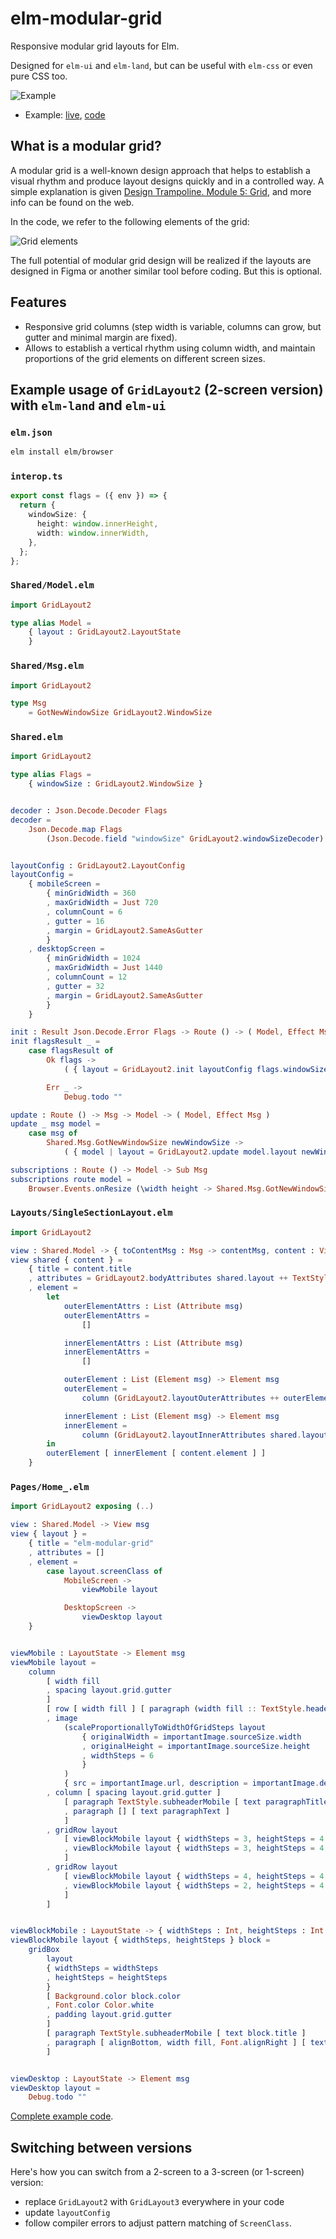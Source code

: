 # elm-modular-grid

Responsive modular grid layouts for Elm.

Designed for `elm-ui` and `elm-land`, but can be useful with `elm-css` or even pure CSS too.

![Example](https://github.com/vladimirlogachev/elm-modular-grid/blob/main/docs/example-layout-preview.gif?raw=true)

- Example: [live](https://vladimirlogachev.github.io/elm-modular-grid), [code](https://github.com/vladimirlogachev/elm-modular-grid/tree/main/example)

## What is a modular grid?

A modular grid is a well-known design approach that helps to establish a visual rhythm and produce layout designs quickly and in a controlled way. A simple explanation is given [Design Trampoline. Module 5: Grid](https://designtrampoline.org/module/grid/grid/), and more info can be found on the web.

In the code, we refer to the following elements of the grid:

![Grid elements](https://github.com/vladimirlogachev/elm-modular-grid/blob/main/docs/grid-elements.svg?raw=true)

The full potential of modular grid design will be realized if the layouts are designed in Figma or another similar tool before coding. But this is optional.

## Features

- Responsive grid columns (step width is variable, columns can grow, but gutter and minimal margin are fixed).
- Allows to establish a vertical rhythm using column width, and maintain proportions of the grid elements on different screen sizes.

## Example usage of `GridLayout2` (2-screen version) with `elm-land` and `elm-ui`

### `elm.json`

```sh
elm install elm/browser
```

### `interop.ts`

```ts
export const flags = ({ env }) => {
  return {
    windowSize: {
      height: window.innerHeight,
      width: window.innerWidth,
    },
  };
};
```

### `Shared/Model.elm`

```elm
import GridLayout2

type alias Model =
    { layout : GridLayout2.LayoutState
    }

```

### `Shared/Msg.elm`

```elm
import GridLayout2

type Msg
    = GotNewWindowSize GridLayout2.WindowSize
```

### `Shared.elm`

```elm
import GridLayout2

type alias Flags =
    { windowSize : GridLayout2.WindowSize }


decoder : Json.Decode.Decoder Flags
decoder =
    Json.Decode.map Flags
        (Json.Decode.field "windowSize" GridLayout2.windowSizeDecoder)


layoutConfig : GridLayout2.LayoutConfig
layoutConfig =
    { mobileScreen =
        { minGridWidth = 360
        , maxGridWidth = Just 720
        , columnCount = 6
        , gutter = 16
        , margin = GridLayout2.SameAsGutter
        }
    , desktopScreen =
        { minGridWidth = 1024
        , maxGridWidth = Just 1440
        , columnCount = 12
        , gutter = 32
        , margin = GridLayout2.SameAsGutter
        }
    }

init : Result Json.Decode.Error Flags -> Route () -> ( Model, Effect Msg )
init flagsResult _ =
    case flagsResult of
        Ok flags ->
            ( { layout = GridLayout2.init layoutConfig flags.windowSize } , Effect.none )

        Err _ ->
            Debug.todo ""

update : Route () -> Msg -> Model -> ( Model, Effect Msg )
update _ msg model =
    case msg of
        Shared.Msg.GotNewWindowSize newWindowSize ->
            ( { model | layout = GridLayout2.update model.layout newWindowSize }, Effect.none )

subscriptions : Route () -> Model -> Sub Msg
subscriptions route model =
    Browser.Events.onResize (\width height -> Shared.Msg.GotNewWindowSize { width = width, height = height })
```

### `Layouts/SingleSectionLayout.elm`

```elm
import GridLayout2

view : Shared.Model -> { toContentMsg : Msg -> contentMsg, content : View contentMsg, model : Model } -> View contentMsg
view shared { content } =
    { title = content.title
    , attributes = GridLayout2.bodyAttributes shared.layout ++ TextStyle.body ++ content.attributes
    , element =
        let
            outerElementAttrs : List (Attribute msg)
            outerElementAttrs =
                []

            innerElementAttrs : List (Attribute msg)
            innerElementAttrs =
                []

            outerElement : List (Element msg) -> Element msg
            outerElement =
                column (GridLayout2.layoutOuterAttributes ++ outerElementAttrs)

            innerElement : List (Element msg) -> Element msg
            innerElement =
                column (GridLayout2.layoutInnerAttributes shared.layout ++ innerElementAttrs)
        in
        outerElement [ innerElement [ content.element ] ]
    }
```

### `Pages/Home_.elm`

```elm
import GridLayout2 exposing (..)

view : Shared.Model -> View msg
view { layout } =
    { title = "elm-modular-grid"
    , attributes = []
    , element =
        case layout.screenClass of
            MobileScreen ->
                viewMobile layout

            DesktopScreen ->
                viewDesktop layout
    }


viewMobile : LayoutState -> Element msg
viewMobile layout =
    column
        [ width fill
        , spacing layout.grid.gutter
        ]
        [ row [ width fill ] [ paragraph (width fill :: TextStyle.headerMobile) [ text pageTitle ] ]
        , image
            (scaleProportionallyToWidthOfGridSteps layout
                { originalWidth = importantImage.sourceSize.width
                , originalHeight = importantImage.sourceSize.height
                , widthSteps = 6
                }
            )
            { src = importantImage.url, description = importantImage.description }
        , column [ spacing layout.grid.gutter ]
            [ paragraph TextStyle.subheaderMobile [ text paragraphTitle ]
            , paragraph [] [ text paragraphText ]
            ]
        , gridRow layout
            [ viewBlockMobile layout { widthSteps = 3, heightSteps = 4 } block1
            , viewBlockMobile layout { widthSteps = 3, heightSteps = 4 } block2
            ]
        , gridRow layout
            [ viewBlockMobile layout { widthSteps = 4, heightSteps = 4 } block3
            , viewBlockMobile layout { widthSteps = 2, heightSteps = 4 } block4
            ]
        ]


viewBlockMobile : LayoutState -> { widthSteps : Int, heightSteps : Int } -> Block -> Element msg
viewBlockMobile layout { widthSteps, heightSteps } block =
    gridBox
        layout
        { widthSteps = widthSteps
        , heightSteps = heightSteps
        }
        [ Background.color block.color
        , Font.color Color.white
        , padding layout.grid.gutter
        ]
        [ paragraph TextStyle.subheaderMobile [ text block.title ]
        , paragraph [ alignBottom, width fill, Font.alignRight ] [ text block.description ]
        ]


viewDesktop : LayoutState -> Element msg
viewDesktop layout =
    Debug.todo ""
```

[Complete example code](https://github.com/vladimirlogachev/elm-modular-grid/tree/main/example).

## Switching between versions

Here's how you can switch from a 2-screen to a 3-screen (or 1-screen) version:

- replace `GridLayout2` with `GridLayout3` everywhere in your code
- update `layoutConfig`
- follow compiler errors to adjust pattern matching of `ScreenClass`.

